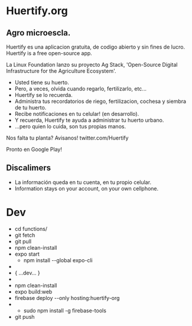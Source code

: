 # Huertify.org
## Agro microescla.

Huertify es una aplicacion gratuita, de codigo abierto y sin fines de lucro.
Huertify is a free open-source app.

La Linux Foundation lanzo su proyecto Ag Stack, 'Open-Source Digital Infrastructure for the Agriculture Ecosystem'.
- Usted tiene su huerto.
- Pero, a veces, olvida cuando regarlo, fertilizarlo, etc...
- Huertify se lo recuerda.
- Administra tus recordatorios de riego, fertilizacion, cochesa y siembra de tu huerto.
- Recibe notificaciones en tu celular! (en desarrollo).
- Y recuerda, Huertify te ayuda a administrar tu huerto urbano.
- ...pero quien lo cuida, son tus propias manos.


Nos falta tu planta? Avisanos!
twitter.com/Huertify


Pronto en Google Play!

## Discalimers
* La información queda en tu cuenta, en tu propio celular.
* Information stays on your account, on your own cellphone.

# Dev
- cd functions/
- git fetch
- git pull
- npm clean-install
- expo start
	- npm install --global expo-cli
-
- { ...dev... }
-
- npm clean-install
- expo build:web
- firebase deploy --only hosting:huertify-org
- - sudo npm install -g firebase-tools
- git push
